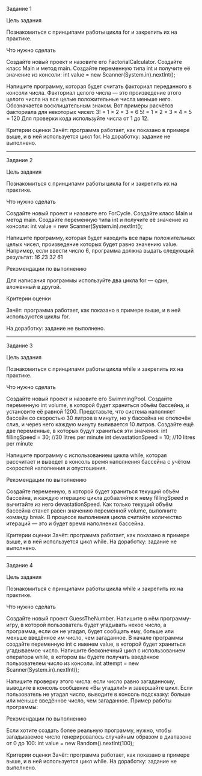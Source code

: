 Задание 1

Цель задания

Познакомиться с принципами работы цикла for и закрепить их на практике.

Что нужно сделать

Создайте новый проект и назовите его FactorialCalculator.
Создайте класс Main и метод main.
Создайте переменную типа int и получите её значение из консоли:
int value = new Scanner(System.in).nextInt();

Напишите программу, которая будет считать факториал переданного в консоли числа. Факториал целого числа — это произведение этого целого числа на все целые положительные числа меньше него. Обозначается восклицательным знаком. Вот примеры расчётов факториала для некоторых чисел:
3! = 1 × 2 × 3 = 6
5! = 1 × 2 × 3 × 4 × 5 = 120
Для проверки кода используйте числа от 1 до 12.

Критерии оценки
Зачёт: программа работает, как показано в примере выше, и в ней используется цикл for.
На доработку: задание не выполнено.

---

Задание 2

Цель задания

Познакомиться с принципами работы цикла for и закрепить их на практике.

Что нужно сделать

Создайте новый проект и назовите его ForCycle.
Создайте класс Main и метод main.
Создайте переменную типа int и получите её значение из консоли:
int value = new Scanner(System.in).nextInt();

Напишите программу, которая будет находить все пары положительных целых чисел, произведение которых будет равно значению value. Например, если ввести число 6, программа должна выдать следующий результат:
1*6
2*3
3*2
6*1

Рекомендации по выполнению

Для написания программы используйте два цикла for — один, вложенный в другой.

Критерии оценки

Зачёт: программа работает, как показано в примере выше, и в ней используются циклы for.

На доработку: задание не выполнено.

---

Задание 3

Цель задания

Познакомиться с принципами работы цикла while и закрепить их на практике.

Что нужно сделать

Создайте новый проект и назовите его SwimmingPool.
Создайте переменную int volume, в которой будет храниться объём бассейна, и установите её равной 1200.
Представьте, что система наполняет бассейн со скоростью 30 литров в минуту, но у бассейна не отключён слив, и через него каждую минуту выливается 10 литров. Создайте ещё две переменные, в которых будут храниться эти значения:
int fillingSpeed = 30; //30 litres per minute
int devastationSpeed = 10; //10 litres per minute

Напишите программу с использованием цикла while, которая рассчитает и выведет в консоль время наполнения бассейна с учётом скоростей наполнения и опустошения.

Рекомендации по выполнению

Создайте переменную, в которой будет храниться текущий объём бассейна, и каждую итерацию цикла добавляйте к нему fillingSpeed и вычитайте из него devastationSpeed. Как только текущий объём бассейна станет равен значению переменной volume, выполните команду break. В процессе выполнения цикла считайте количество итераций — это и будет время наполнения бассейна.

Критерии оценки
Зачёт: программа работает, как показано в примере выше, и в ней используется цикл while.
На доработку: задание не выполнено.

---

Задание 4

Цель задания

Познакомиться с принципами работы цикла while и закрепить их на практике.

Что нужно сделать

Создайте новый проект GuessTheNumber. Напишите в нём программу-игру, в которой пользователь будет угадывать некое число, а программа, если он не угадал, будет сообщать ему, больше или меньше введённое им число, чем загаданное.
В начале программы создайте переменную int с именем value, в которой будет храниться угадываемое число.
Напишите бесконечный цикл с использованием оператора while, в котором вы будете получать введённое пользователем число из консоли.
int attempt = new Scanner(System.in).nextInt();

Напишите проверку этого числа: если число равно загаданному, выводите в консоль сообщение «Вы угадали!» и завершайте цикл.
Если пользователь не угадал число, выводите в консоль подсказку: больше или меньше введённое число, чем загаданное.
Пример работы программы:

Рекомендации по выполнению

Если хотите создать более реальную программу, нужно, чтобы загадываемое число генерировалось случайным образом в диапазоне от 0 до 100:
int value = new Random().nextInt(100);

Критерии оценки
Зачёт: программа работает, как показано в примере выше, и в ней используется цикл while.
На доработку: задание не выполнено.